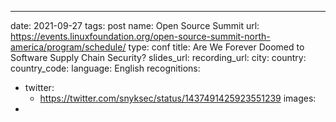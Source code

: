 ---
date: 2021-09-27
tags: post
name: Open Source Summit
url: https://events.linuxfoundation.org/open-source-summit-north-america/program/schedule/
type: conf
title: Are We Forever Doomed to Software Supply Chain Security?
slides_url: 
recording_url: 
city: 
country: 
country_code: 
language: English
recognitions:
  - twitter:
    - https://twitter.com/snyksec/status/1437491425923551239
images:
  - 
